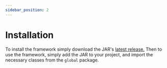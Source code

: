 ```yaml
---
sidebar_position: 2
---
```


# Installation

To install the framework simply download the JAR's [latest release.](<https://github.com/canvas-gamification/canvas-gamification-junit-tests/releases/latest>) Then to use the framework, simply add the JAR to your project, and import the necessary classes from the `global` package.
